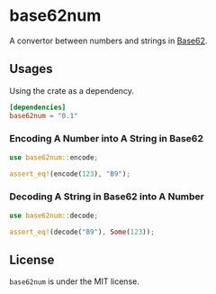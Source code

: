# base62num

A convertor between numbers and strings in [Base62](https://en.wikipedia.org/wiki/Base62).

## Usages

Using the crate as a dependency.

```toml
[dependencies]
base62num = "0.1"
```

### Encoding A Number into A String in Base62

```rust
use base62num::encode;

assert_eq!(encode(123), "B9");
```

### Decoding A String in Base62 into A Number

```rust
use base62num::decode;

assert_eq!(decode("B9"), Some(123));
```

## License

`base62num` is under the MIT license.
